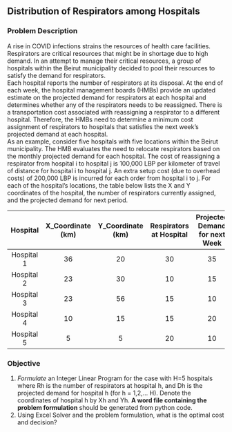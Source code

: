 ## Distribution of Respirators among Hospitals

### Problem Description

A rise in COVID infections strains the resources of health care facilities. Respirators are critical resources
that might be in shortage due to high demand. In an attempt to manage their critical resources, a group
of hospitals within the Beirut municipality decided to pool their resources to satisfy the demand for
respirators. </br>
Each hospital reports the number of respirators at its disposal. At the end of each week, the hospital
management boards (HMBs) provide an updated estimate on the projected demand for respirators at
each hospital and determines whether any of the respirators needs to be reassigned. There is a
transportation cost associated with reassigning a respirator to a different hospital. Therefore, the HMBs
need to determine a minimum cost assignment of respirators to hospitals that satisfies the next week’s
projected demand at each hospital. </br>
As an example, consider five hospitals with five locations within the Beirut municipality. The HMB
evaluates the need to relocate respirators based on the monthly projected demand for each hospital. The
cost of reassigning a respirator from hospital i to hospital j is 100,000 LBP per kilometer of travel of
distance for hospital i to hospital j. An extra setup cost (due to overhead costs) of 200,000 LBP is incurred
for each order from hospital i to j. For each of the hospital’s locations, the table below lists the X and Y
coordinates of the hospital, the number of respirators currently assigned, and the projected demand for
next period. </br>

| Hospital | X_Coordinate (km) | Y_Coordinate (km) | Respirators at Hospital | Projected Demand for next Week |
| :----------: | :--: | :--: | :--: | :--: |
| Hospital 1 | 36 | 20 | 30 | 35 |
| Hospital 2 | 23 | 30 | 10 | 15 |
| Hospital 3 | 23 | 56 | 15 | 10 |
| Hospital 4 | 10 | 15 | 15 | 20 |
| Hospital 5 | 5 | 5 |20 | 10 |

### Objective

1. *Formulate* an Integer Linear Program for the case with H=5 hospitals where Rh is the number of
respirators at hospital h, and Dh is the projected demand for hospital h (for h = 1,2,… H). Denote the
coordinates of hospital h by Xh and Yh. **A word file containing the problem formulation** should be generated from python code.
2. Using Excel Solver and the problem formulation, what is the optimal cost and decision?

